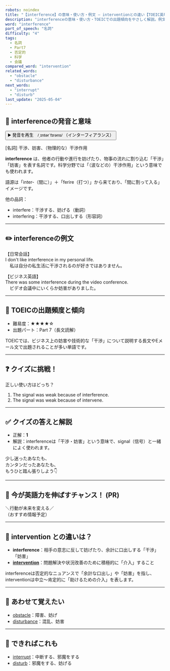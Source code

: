 ```yaml
---
robots: noindex
title: "【interference】の意味・使い方・例文 ― interventionとの違い【TOEIC英単語】"
description: "interferenceの意味・使い方・TOEICでの出題傾向をやさしく解説。例文・クイズ付きでinterventionとの違いもわかりやすく学べます。"
word: "interference"
part_of_speech: "名詞"
difficulty: "4"
tags:
  - 名詞
  - Part7
  - 否定的
  - 科学
  - 会議
compared_word: "intervention"
related_words:
  - "obstacle"
  - "disturbance"
next_words:
  - "interrupt"
  - "disturb"
last_update: "2025-05-04"
---
```


## 🔰 interferenceの発音と意味

<button class="play-audio" onclick="playTTS('interference')">
  <span class="play-audio-main">
    ▶️ 発音を再生　/ˌɪntərˈfɪrəns/
  </span>
  <span class="play-audio-sub">
    （インターフィアランス）
  </span>
</button>

[名詞] 干渉、妨害、（物理的な）干渉作用

**interference** は、他者の行動や進行を妨げたり、物事の流れに割り込む「干渉」「妨害」を表す名詞です。科学分野では「（波などの）干渉作用」という意味でも使われます。

語源は「inter-（間に）」＋「ferire（打つ）」から来ており、「間に割って入る」イメージです。

他の品詞：  
- interfere：干渉する、妨げる（動詞）
- interfering：干渉する、口出しする（形容詞）

---

## ✏️ interferenceの例文

【日常会話】  
I don't like interference in my personal life.  
　私は自分の私生活に干渉されるのが好きではありません。

【ビジネス英語】  
There was some interference during the video conference.  
　ビデオ会議中にいくらか妨害がありました。

---

## 🎯 TOEICの出題頻度と傾向

- 難易度：★★★★☆
- 出題パート：Part 7（長文読解）

TOEICでは、ビジネス上の妨害や技術的な「干渉」について説明する長文やEメール文で出題されることが多い単語です。

---

## ❓ クイズに挑戦！

正しい使い方はどっち？

1. The signal was weak because of interference.  
2. The signal was weak because of intervene.

---

## ✅ クイズの答えと解説

- 正解：**1**
- 解説：interferenceは「干渉・妨害」という意味で、signal（信号）と一緒によく使われます。

少し迷ったあなたも、  
カンタンだったあなたも、  
もうひと踏ん張りしよう👇️

---

## 🚀 今が英語力を伸ばすチャンス！ (PR)

<div class="info-center">
＼行動が未来を変える／<br>  
（おすすめ情報予定）
</div>

---

## 🤔  intervention との違いは？

- **interference**：相手の意志に反して妨げたり、余計に口出しする「干渉」「妨害」
- **[intervention](/word/intervention)**：問題解決や状況改善のために積極的に「介入」すること

interferenceは否定的なニュアンスで「余計な口出し」や「妨害」を指し、interventionは中立～肯定的に「助けるための介入」を表します。

---

## 🧩 あわせて覚えたい

- [obstacle](/word/obstacle)：障害、妨げ
- [disturbance](/word/disturbance)：混乱、妨害

---

## 📖 できればこれも

- [interrupt](/word/interrupt)：中断する、邪魔をする
- [disturb](/word/disturb)：邪魔をする、妨げる

<!-- cvid: aid04_bid14 -->
